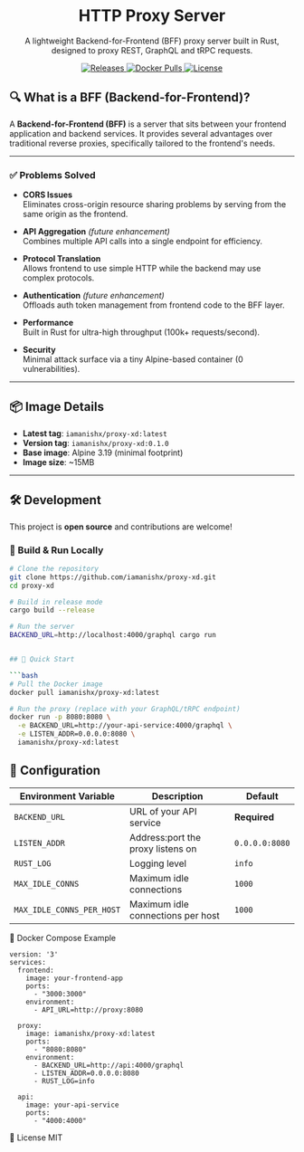 <div align="center">

  <h1>HTTP Proxy Server</h1>

  <p>
    A lightweight Backend-for-Frontend (BFF) proxy server built in Rust, designed to proxy REST, GraphQL and tRPC requests.
  </p>

  <a href="https://github.com/iamanishx/proxy-xd/releases">
    <img src="https://img.shields.io/github/release/iamanishx/proxy-xd.svg" alt="Releases" />
  </a>
  <a href="https://hub.docker.com/r/iamanishx/proxy-xd">
    <img src="https://img.shields.io/docker/pulls/iamanishx/proxy-xd" alt="Docker Pulls" />
  </a>
  <a href="https://github.com/iamanishx/proxy-xd/blob/main/LICENSE">
    <img src="https://img.shields.io/github/license/iamanishx/proxy-xd" alt="License" />
  </a>

</div>

## 🔍 What is a BFF (Backend-for-Frontend)?

A **Backend-for-Frontend (BFF)** is a server that sits between your frontend application and backend services. It provides several advantages over traditional reverse proxies, specifically tailored to the frontend's needs.

---

### ✅ Problems Solved

- **CORS Issues**  
  Eliminates cross-origin resource sharing problems by serving from the same origin as the frontend.

- **API Aggregation** *(future enhancement)*  
  Combines multiple API calls into a single endpoint for efficiency.

- **Protocol Translation**  
  Allows frontend to use simple HTTP while the backend may use complex protocols.

- **Authentication** *(future enhancement)*  
  Offloads auth token management from frontend code to the BFF layer.

- **Performance**  
  Built in Rust for ultra-high throughput (100k+ requests/second).

- **Security**  
  Minimal attack surface via a tiny Alpine-based container (0 vulnerabilities).

---

## 📦 Image Details

- **Latest tag**: `iamanishx/proxy-xd:latest`  
- **Version tag**: `iamanishx/proxy-xd:0.1.0`  
- **Base image**: Alpine 3.19 (minimal footprint)  
- **Image size**: ~15MB  

---

## 🛠️ Development

This project is **open source** and contributions are welcome!

### 🔧 Build & Run Locally

```bash
# Clone the repository
git clone https://github.com/iamanishx/proxy-xd.git
cd proxy-xd

# Build in release mode
cargo build --release

# Run the server
BACKEND_URL=http://localhost:4000/graphql cargo run


## 🚀 Quick Start

```bash
# Pull the Docker image
docker pull iamanishx/proxy-xd:latest

# Run the proxy (replace with your GraphQL/tRPC endpoint)
docker run -p 8080:8080 \
  -e BACKEND_URL=http://your-api-service:4000/graphql \
  -e LISTEN_ADDR=0.0.0.0:8080 \
  iamanishx/proxy-xd:latest
```
## 🔧 Configuration

| Environment Variable       | Description                           | Default         |
|---------------------------|---------------------------------------|-----------------|
| `BACKEND_URL`             | URL of your API service               | **Required**    |
| `LISTEN_ADDR`             | Address:port the proxy listens on     | `0.0.0.0:8080`  |
| `RUST_LOG`                | Logging level                         | `info`          |
| `MAX_IDLE_CONNS`          | Maximum idle connections              | `1000`          |
| `MAX_IDLE_CONNS_PER_HOST` | Maximum idle connections per host     | `1000`          |
 

🐳 Docker Compose Example
```
version: '3'
services:
  frontend:
    image: your-frontend-app
    ports:
      - "3000:3000"
    environment:
      - API_URL=http://proxy:8080

  proxy:
    image: iamanishx/proxy-xd:latest
    ports:
      - "8080:8080"
    environment:
      - BACKEND_URL=http://api:4000/graphql
      - LISTEN_ADDR=0.0.0.0:8080
      - RUST_LOG=info

  api:
    image: your-api-service
    ports:
      - "4000:4000"
```      

📄 License
MIT
